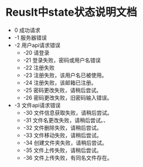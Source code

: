 # Reuslt中state状态说明文档
* 0 成功请求
* -1 服务器错误
* -2 用户api请求错误
    * -20 请登录
    * -21 登录失败，密码或用户名错误
    * -22 注册失败
    * -23 注册失败，该用户名已被使用。
    * -24 注册失败，该邮箱已注册。
    * -25 密码更改失败，请稍后尝试。
    * -26 密码更改失败，旧密码输入错误。
* -3 文件api请求错误
    * -30 文件信息获取失败，请稍后尝试。
    * -31 文件名更改失败，请稍后尝试。、
    * -32 文件删除失败，请稍后尝试。
    * -33 文件移动失败，请稍后尝试。
    * -34 创建文件夹失败，请稍后尝试。
    * -35 文件上传失败，请稍后尝试。
    * -36 文件上传失败，有同名文件存在。